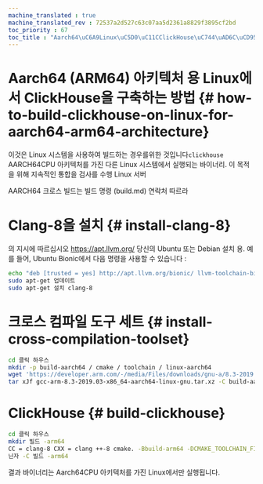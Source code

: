 ```yaml
---
machine_translated : true
machine_translated_rev : 72537a2d527c63c07aa5d2361a8829f3895cf2bd
toc_priority : 67
toc_title : "Aarch64\uC6A9Linux\uC5D0\uC11CClickHouse\uC744\uAD6C\uCD95\uD558\uB294\uBC29\uBC95(ARM64)"
---
```


# Aarch64 (ARM64) 아키텍처 용 Linux에서 ClickHouse을 구축하는 방법 {# how-to-build-clickhouse-on-linux-for-aarch64-arm64-architecture}

이것은 Linux 시스템을 사용하여 빌드하는 경우를위한 것입니다`clickhouse` AARCH64CPU 아키텍처를 가진 다른 Linux 시스템에서 실행되는 바이너리. 이 목적을 위해 지속적인 통합을 검사를 수행 Linux 서버

AARCH64 크로스 빌드는 빌드 명령 (build.md) 연락처 따르라

# Clang-8을 설치 {# install-clang-8}

의 지시에 따르십시오 https://apt.llvm.org/ 당신의 Ubuntu 또는 Debian 설치 용.
예를 들어, Ubuntu Bionic에서 다음 명령을 사용할 수 있습니다 :

```bash
echo "deb [trusted = yes] http://apt.llvm.org/bionic/ llvm-toolchain-bionic-8 main"| sudo tee /etc/apt/sources.list.d/llvm.list
sudo apt-get 업데이트
sudo apt-get 설치 clang-8
```

# 크로스 컴파일 도구 세트 {# install-cross-compilation-toolset}

```bash
cd 클릭 하우스
mkdir -p build-aarch64 / cmake / toolchain / linux-aarch64
wget 'https://developer.arm.com/-/media/Files/downloads/gnu-a/8.3-2019.03/binrel/gcc-arm-8.3-2019.03-x86_64-aarch64-linux-gnu.tar.xz? 개정 = 2e88a73f-d233-4f96-b1f4-d8b36e9bb0b9 & la = en '-O gcc-arm-8.3-2019.03-x86_64-aarch64-linux-gnu.tar.xz
tar xJf gcc-arm-8.3-2019.03-x86_64-aarch64-linux-gnu.tar.xz -C build-aarch64 / cmake / toolchain / linux-aarch64 --strip-components = 1
```

#  ClickHouse {# build-clickhouse}

```bash
cd 클릭 하우스
mkdir 빌드 -arm64
CC = clang-8 CXX = clang ++-8 cmake. -Bbuild-arm64 -DCMAKE_TOOLCHAIN_FILE = cmake / linux / toolchain-aarch64.cmake
닌자 -C 빌드 -arm64
```

결과 바이너리는 Aarch64CPU 아키텍처를 가진 Linux에서만 실행됩니다.
